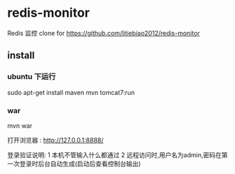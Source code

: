 # redis-monitor
Redis 监控 
clone for https://github.com/litiebiao2012/redis-monitor
## install

### ubuntu 下运行
sudo apt-get install maven
mvn tomcat7:run
### war  
mvn war

打开浏览器 : http://127.0.0.1:8888/

登录验证说明:
1 本机不管输入什么都通过
2 远程访问时,用户名为admin,密码在第一次登录时后台自动生成(启动后查看控制台输出)